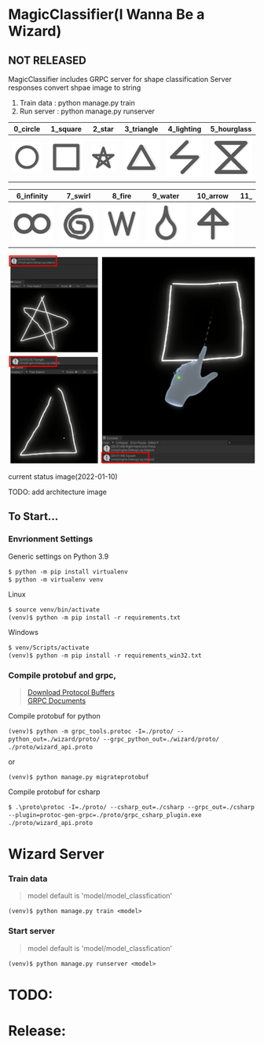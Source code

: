 # MagicClassifier(I Wanna Be a Wizard)
## NOT RELEASED
MagicClassifier includes GRPC server for shape classification
Server responses convert shpae image to string 
1. Train data : python manage.py train
2. Run server : python manage.py runserver


|0_circle|1_square|2_star|3_triangle|4_lighting|5_hourglass|
|:-:|:-:|:-:|:-:|:-:|:-:|
|[<img src="./images/circle.png" width="100"/>](./images/circle.png)|[<img src="./images/square.png" width="100"/>](./images/square.png)|[<img src="./images/star.png" width="100"/>](./images/star.png)|[<img src="./images/triangle.png" width="100"/>](./images/triangle.png)|[<img src="./images/lightning.png" width="100"/>](./images/lightning.png)|[<img src="./images/hourglass.png" width="100"/>](./images/hourglass.png)|

|6_infinity|7_swirl|8_fire|9_water|10_arrow|11_|
|:-:|:-:|:-:|:-:|:-:|:-:|
|[<img src="./images/infinity.png" width="100"/>](./images/infinity.png)|[<img src="./images/swirl.png" width="100"/>](./images/swirl.png)|[<img src="./images/fire.png" width="100"/>](./images/fire.png)|[<img src="./images/water.png" width="100"/>](./images/water.png)|[<img src="./images/arrow.png" width="100"/>](./images/arrow.png)|

[<img src="./images/hou.png" width="600"/>](./images/hou.png)

current status image(2022-01-10)

TODO: add architecture image

## To Start...

### Envrionment Settings
Generic settings on Python 3.9
```
$ python -m pip install virtualenv
$ python -m virtualenv venv
```
Linux
```
$ source venv/bin/activate
(venv)$ python -m pip install -r requirements.txt
```
Windows
```
$ venv/Scripts/activate
(venv)$ python -m pip install -r requirements_win32.txt
```

### Compile protobuf and grpc, 
> [Download Protocol Buffers](https://developers.google.com/protocol-buffers/docs/downloads) \
> [GRPC Documents](https://grpc.io/docs/languages/python/basics/)

Compile protobuf for python
```
(venv)$ python -m grpc_tools.protoc -I=./proto/ --python_out=./wizard/proto/ --grpc_python_out=./wizard/proto/ ./proto/wizard_api.proto
```
or
```
(venv)$ python manage.py migrateprotobuf
```

Compile protobuf for csharp
```
$ .\proto\protoc -I=./proto/ --csharp_out=./csharp --grpc_out=./csharp --plugin=protoc-gen-grpc=./proto/grpc_csharp_plugin.exe ./proto/wizard_api.proto
```

# Wizard Server

### Train data
> model default is 'model/model_classfication'
```
(venv)$ python manage.py train <model>
```

### Start server
> model default is 'model/model_classfication'
```
(venv)$ python manage.py runserver <model>
```



# TODO:


# Release:
